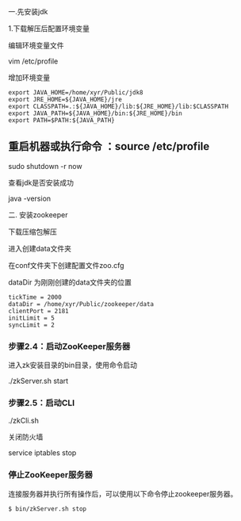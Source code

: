 

一.先安装jdk

1.下载解压后配置环境变量

编辑环境变量文件

vim /etc/profile

增加环境变量

```
export JAVA_HOME=/home/xyr/Public/jdk8
export JRE_HOME=${JAVA_HOME}/jre
export CLASSPATH=.:${JAVA_HOME}/lib:${JRE_HOME}/lib:$CLASSPATH
export JAVA_PATH=${JAVA_HOME}/bin:${JRE_HOME}/bin
export PATH=$PATH:${JAVA_PATH}
```

## 重启机器或执行命令 ：source /etc/profile

sudo shutdown -r now

查看jdk是否安装成功

java -version

二. 安装zookeeper

下载压缩包解压

 进入创建data文件夹

在conf文件夹下创建配置文件zoo.cfg

dataDir 为刚刚创建的data文件夹的位置

```
tickTime = 2000
dataDir = /home/xyr/Public/zookeeper/data
clientPort = 2181
initLimit = 5
syncLimit = 2
```

### 步骤2.4：启动ZooKeeper服务器

进入zk安装目录的bin目录，使用命令启动

./zkServer.sh start

### 步骤2.5：启动CLI

./zkCli.sh



关闭防火墙

service iptables stop

### 停止ZooKeeper服务器

连接服务器并执行所有操作后，可以使用以下命令停止zookeeper服务器。

```
$ bin/zkServer.sh stop
```